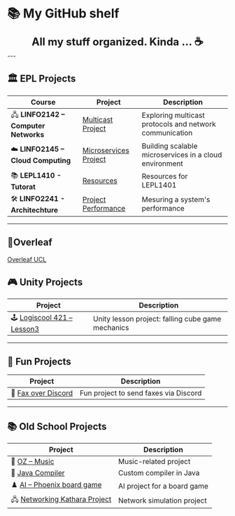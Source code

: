 # 📚 My GitHub shelf


<div align="center" style="font-size:24px; font-weight:bold;">
  All my stuff organized. Kinda ... ☕
</div>
---

## 🏛️ EPL Projects

| Course                              | Project                                                                                             | Description                                             |
| ----------------------------------- | --------------------------------------------------------------------------------------------------- | ------------------------------------------------------- |
| 🖧 **LINFO2142 – Computer Networks** | [Multicast Project](https://github.com/Ayly-EXE/LINFO2142-Project1)                                 | Exploring multicast protocols and network communication |
| ☁️ **LINFO2145 – Cloud Computing**   | [Microservices Project](https://github.com/Ayly-EXE/LINFO2145-2025-2026)                            | Building scalable microservices in a cloud environment  |
| 📚 **LEPL1410 - Tutorat**            | [Resources](https://forge.uclouvain.be/ingi/linfo1101-lepl1401/tutors/info1-ressources-tuteurs)     | Resources for LEPL1401                                  |
| 🛠️ **LINFO2241 - Architechture**     | [Project Performance](https://forge.uclouvain.be/MatteoFirenze/linfo2241-project-2025-2026-student) | Mesuring a system's performance                         |

---

## 🌿Overleaf 

[Overleaf UCL](https://overleaf.info.ucl.ac.be/project)

## 🎮 Unity Projects

| Project                                                                            | Description                                       |
| ---------------------------------------------------------------------------------- | ------------------------------------------------- |
| 🕹️ [Logiscool 421 – Lesson3](https://github.com/Ayly-EXE/LogiscoolUnityFallingCube) | Unity lesson project: falling cube game mechanics |

---

## 🧩 Fun Projects

| Project                                                        | Description                           |
| -------------------------------------------------------------- | ------------------------------------- |
| 📨 [Fax over Discord](https://github.com/Ayly-EXE/printWizzard) | Fun project to send faxes via Discord |

---

## 📚 Old School Projects

| Project                                                                       | Description                 |
| ----------------------------------------------------------------------------- | --------------------------- |
| 🎵 [OZ – Music](https://github.com/Ayly-EXE/DidNot-e)                          | Music-related project       |
| 📝 [Java Compiler](https://github.com/Ayly-EXE/SpaghettiCompiler)              | Custom compiler in Java     |
| ♟️ [AI – Phoenix board game](https://github.com/Ayly-EXE/KentuckyFriedPhoenix) | AI project for a board game |
| 🖧 [Networking Kathara Project](https://github.com/Ayly-EXE/KathaKado)         | Network simulation project  |
